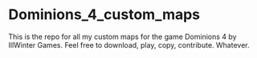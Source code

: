 # Dominions_4_custom_maps
This is the repo for all my custom maps for the game Dominions 4 by IllWinter Games. Feel free to download, play, copy, contribute. Whatever.

